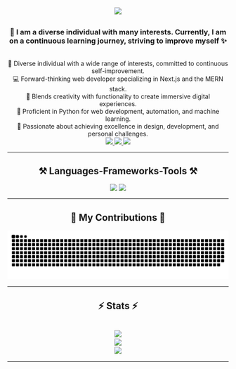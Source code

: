 <h1 align="center">
    <img src="https://readme-typing-svg.herokuapp.com/?font=Righteous&size=35&center=true&vCenter=true&width=500&height=70&duration=4000&lines=Hi+There!+👋;+I'm+Ayush+Mishra!;" />
</h1>

<h3 align="center">🌟 I am a diverse individual with many interests. Currently, I am on a continuous learning journey, striving to improve myself ✨</h3>

<br/>

<div align="center">
    🌟 Diverse individual with a wide range of interests, committed to continuous self-improvement.<br/>
💻 Forward-thinking web developer specializing in Next.js and the MERN stack.<br/>
🎨 Blends creativity with functionality to create immersive digital experiences.<br/>
🐍 Proficient in Python for web development, automation, and machine learning.<br/>
💪 Passionate about achieving excellence in design, development, and personal challenges.<br/>
</div>

<div align="center"> 
  <a href="mailto:msdakm3334@gmail.com">
    <img src="https://img.shields.io/badge/Gmail-333333?style=for-the-badge&logo=gmail&logoColor=red" />
  </a>
  <a href="https://linkedin.com/in/speedcuberayush" target="_blank">
    <img src="https://img.shields.io/badge/LinkedIn-0077B5?style=for-the-badge&logo=linkedin&logoColor=white" />
  </a>
  <a href="https://speedcuberayush.github.io" target="_blank">
     <img src="https://img.shields.io/badge/Portfolio-FF5722?style=for-the-badge&logo=todoist&logoColor=white" /> <!-- Change logo to something like portfolio icon -->
  </a>
</div>

<hr/>

<h2 align="center">⚒️ Languages-Frameworks-Tools ⚒️</h2>
<div align="center">
    <img src="https://skillicons.dev/icons?i=react,bootstrap,mui,html,css,vscode,github,figma,tailwind,git,r" />
    <img src="https://skillicons.dev/icons?i=nodejs,python,javascript,typescript,express,firebase,mongodb,c,java,nextjs,mysql,flask" /><br/>
</div>

<hr/>

<div align="center">
  <h2>🐍 My Contributions 🐍</h2>
  <img alt="snake eating my contributions" src="https://raw.githubusercontent.com/salesp07/salesp07/output/github-contribution-grid-snake.svg" />
</div>

<hr/>

<h2 align="center">⚡ Stats ⚡</h2>

<br/>

<div align="center">
  <img src="https://github-readme-stats.vercel.app/api?username=speedcuberayush&theme=react&hide_border=false&include_all_commits=false&count_private=false" /><br/>
  <img src="https://github-readme-streak-stats.herokuapp.com/?user=speedcuberayush&theme=react&hide_border=false" /><br/>
  <img src="https://github-readme-stats.vercel.app/api/top-langs/?username=speedcuberayush&theme=react&hide_border=false&layout=compact" />
</div>

<hr/>
